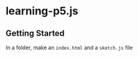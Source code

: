 # learning-p5.js

## Getting Started
In a folder, make an ```index.html``` and a ```sketch.js``` file